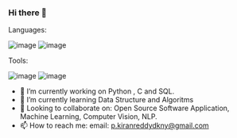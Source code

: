 ### Hi there 👋

Languages:

![image](https://user-images.githubusercontent.com/73153616/201533832-b9bb196c-259c-486f-b51e-cf59175b8d78.png)
![image](https://user-images.githubusercontent.com/73153616/201533850-3a0c5bc7-1e61-43ce-9559-40638a5b7bc5.png)



Tools:

![image](https://user-images.githubusercontent.com/73153616/201533793-bb0be72c-de1e-4b9c-b284-9a0ee9075e86.png)
![image](https://user-images.githubusercontent.com/73153616/201533801-bcf9691f-540e-4f86-8d75-81478eb72da3.png)


- 🔭 I’m currently working on Python , C and SQL.
- 🌱 I’m currently learning Data Structure and Algoritms
- 👯 Looking to collaborate on: Open Source Software Application, Machine Learning, Computer Vision, NLP.
- 📫 How to reach me: email: p.kiranreddydkny@gmail.com


